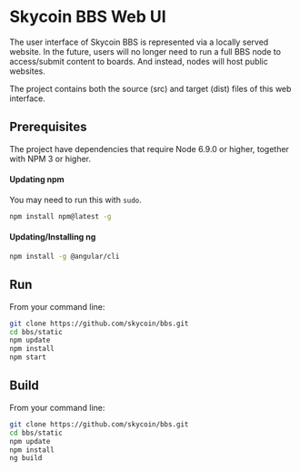 # Skycoin BBS Web UI
The user interface of Skycoin BBS is represented via a locally served website. In the future, users will no longer need to run a full BBS node to access/submit content to boards. And instead, nodes will host public websites.

The project contains both the source (src) and target (dist) files of this web interface.

## Prerequisites

The project have dependencies that require Node 6.9.0 or higher, together
with NPM 3 or higher.

#### Updating npm

You may need to run this with `sudo`.

```bash
npm install npm@latest -g
```

#### Updating/Installing ng

```bash
npm install -g @angular/cli
```

## Run
From your command line:
```bash
git clone https://github.com/skycoin/bbs.git
cd bbs/static
npm update
npm install
npm start
```

## Build
From your command line:
```bash
git clone https://github.com/skycoin/bbs.git
cd bbs/static
npm update
npm install
ng build
```
